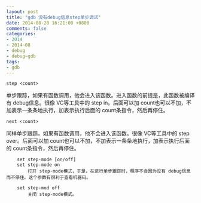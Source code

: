 ```yaml
---
layout: post
title: "gdb 没有debug信息step单步调试"
date: 2014-08-28 16:21:00 +0800
comments: false
categories:
- 2014
- 2014~08
- debug
- debug~gdb
tags:
- gdb
---
```

```
step <count>
```
单步跟踪，如果有函数调用，他会进入该函数。进入函数的前提是，此函数被编译有 debug信息。很像 VC等工具中的 step in。后面可以加 count也可以不加，不加表示一条条地执行，加表示执行后面的 count条指令，然后再停住。
```
next <count>
```
同样单步跟踪，如果有函数调用，他不会进入该函数。很像 VC等工具中的 step over。后面可以加 count也可以不加，不加表示一条条地执行，加表示执行后面的 count条指令，然后再停住。
```
    set step-mode [on/off]
    set step-mode on
        打开 step-mode模式，于是，在进行单步跟踪时，程序不会因为没有 debug信息而不停住。这个参数有很利于查看机器码。

    set step-mod off
        关闭 step-mode模式。
```
